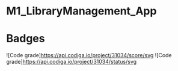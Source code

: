 # M1_LibraryManagement_App

# Badges
![Code grade]https://api.codiga.io/project/31034/score/svg
![Code grade]https://api.codiga.io/project/31034/status/svg
